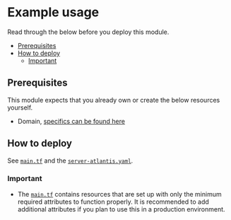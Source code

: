 # Example usage

Read through the below before you deploy this module.

- [Prerequisites](#prerequisites)
- [How to deploy](#how-to-deploy)
  - [Important](#important)

## Prerequisites

This module expects that you already own or create the below resources yourself.

- Domain, [specifics can be found here](../../README.md#dns-record)

## How to deploy

See [`main.tf`](https://github.com/bschaatsbergen/atlantis-on-gcp-vm/tree/master/examples/complete/main.tf) and the [`server-atlantis.yaml`](https://github.com/bschaatsbergen/atlantis-on-gcp-vm/tree/master/examples/complete/server-atlantis.yaml).

### Important

- The [`main.tf`](https://github.com/bschaatsbergen/atlantis-on-gcp-vm/tree/master/examples/complete/main.tf) contains resources that are set up with only the minimum required attributes to function properly. It is recommended to add additional attributes if you plan to use this in a production environment.
